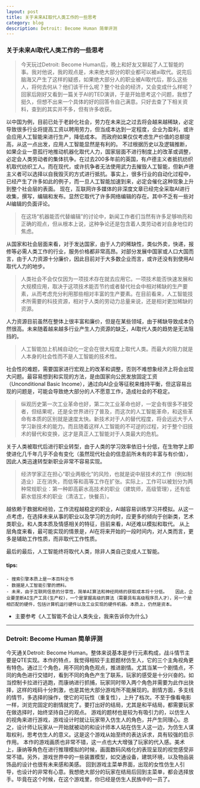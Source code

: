 ```yaml
---
layout: post
title: 关于未来AI取代人类工作的一些思考
category: blog
description: Detroit: Become Human 简单评测
---
```


### 关于未来AI取代人类工作的一些思考
>今天玩过Detroit: Become Human后，晚上和好友又聊起了人工智能的事。我对他说，我的观点是，未来绝大部分的职业都可以被ai取代。说完后脑海又产生了这样的疑惑，如果绝大部分人的职业被AI取代后，那么这些人，将何去何从？他们该干什么呢？整个社会的经济，又会变成什么样呢？回家后刚好又看到一篇关于AI的TED演讲，于是开始思考这个问题，我想了挺久，但想不出来一个具体的好的回答令自己满意。只好去查了下相关资料，查到的其实并不多，但有许多收获。

以中国为例，目前已处于老龄化社会，劳力在未来比之过去将会越来越稀缺，必定导致很多行业将提高工资以聘用劳力，但当成本达到一定程度，企业为盈利，或许会应用人工智能来进行生产，降低成本。
而政府如果仅仅考虑生产价值的总额提高，从这一点出发，应用人工智能显然是有利的。
不过根据历史以及逻辑推断，如果企业一意孤行地推动机器化取代人力，国家层面不进行制度上的改革或调整，必定会人类劳动者的集体抗争。在过去200多年前的英国，有卢德主义者抵抗纺织机取代纺织工人。而在现代，或许抗争者无法使用武力去摧毁人工智能，但新卢德主义者可以选择以自我毁灭的方式进行抵抗。事实上，很多行业的自动化过程中，已经产生了许多如此的例子，而一旦人工智能加速到来，必定会催化这种现象上升到整个社会层的表面。
现在，互联网许多媒体的非深度文章已经完全采取AI进行收集，撰写，编辑和发布。显然它取代了许多网络编辑的存在。其中不乏有一些对AI编辑的负面评论。
>在这场“机器能否代替编辑”的讨论中，新闻工作者们当然有许多足够响亮和正确的观点，但从根本上说，这种争论还是包含着人类劳动者对自身地位的焦虑。

从国家和社会层面来看，对于发达国家，由于人力的稀缺性，类似外卖，快递，报修等必需人类工作的行业，服务价格都非常高昂。对部分发展中国家或人口大国而言，由于人力资源十分廉价，因此目前对于大多数企业而言，或许还没有到使用AI取代人力的地步。
>人类社会不会仅仅因为一项技术存在就去应用它。一项技术能否快速发展和大规模应用，取决于这项技术能否节约或者替代社会中相对稀缺的生产要素，从而考虑充分利用那些相对丰富的生产要素。在目前看来，人工智能技术所需要的科技资源，相对于人类的劳动力总量来说，还是相对更加稀缺的资源。

人力资源目前虽然在整体上很丰富和廉价，但是在某些领域，由于稀缺导致成本仍然很高。未来随着越来越多行业产生人力资源的缺乏，AI取代人类的趋势是无法阻挡的。
>人工智能加上机械自动化一定会在很大程度上取代人类。而最大的阻力就是人本身的社会性而不是人工智能的技术性。

社会性的难题，需要国家进行宏观上的改革和调整，否则不难想象经济上将会出现大问题。最容易想到和实现的方法，是由国家向公民发放固定工资（Unconditional Basic Income），通过向AI企业等征税来维持平衡，但这容易出现的问题是，可能会导致绝大部分的人不愿意工作，造成社会的不稳定。
>纵观历史第一次工业革命也好，第二次工业革命也好，一定会有很多不接受者，但结果呢，还是全世界进行了普及，而这次的人工智能革命，和这些革命有本质的区别就是速度太快。新技术对于人的替代程度，将会远远大于人学习新技术的能力。而且随着这样人工智能的不可逆的过程，对于整个旧技术的替代和变换，这才是真正人工智能对于人类最大的危机。

关于人类被取代后进行职业转型，由于人类的学习效率依旧十分低，在生物学上即使进化几千年几乎不会有变化（虽然现代社会的信息前所未有的丰富与有价值），因此人类迅速转型新职业非常不容易实现。
>经济学家正在担心“职业两极化”的风险，也就是说中层技术的工作（例如制造业）正在消失，而低等和高等工作在扩张。实际上，工作可以被划分为两种常规职业：第一种即高薪水高技术的职业（建筑师，高级管理），还有低薪水低技术的职业（清洁工，快餐员）。

越依赖于数据和经验，工作流程越稳定的职业，AI越容易训练学习并模拟。从这一点考虑，在选择未来从事的职业以及学习的方向时，应更多的倾向于创新类，艺术类职业。和人类本质及情感相关的特征，目前来看，AI还难以模拟和取代。
从上层角度来看，最可能实现的情景是，AI在将来开始的一段时间内，对人类而言，更多是辅助工作性质，而非取代工作性质。

最后的最后，人工智能终将取代人类，除非人类自己变成人工智能。


#### tips:
	- 搜索引擎本质上是一本百科全书
	- 数据是人工智能引擎的燃料。
	- 未来，由于互联网信息的分享性，简单AI算法和神经网络的获取成本将十分低。   因此，企业要垄断AI生产工具(生产权)，一个是掌握高级的算法（需要具有高级程序员人才），另一个是相匹配的硬件，包括计算机运行硬件以及工业实现的硬件机器。本质上，仍然是资本。

- 主要参考《人工智能不会让人类失业，我来告诉你为什么》

---

### Detroit: Become Human 简单评测

今天通关Detroit: Become Human。整体来说基本是步行元素构成，战斗情节主要是QTE实现。本作的特点，我觉得相较于主题题材仿生人，它的三个主角视角更有特色。通过三个角色，用不同的角色观点，推进剧情。尤其当某一个剧情点，不同的角色进行交错时，看到不同的角色产生了联系，玩家的感受是十分兴奋的。如当控制卡拉进行逃跑，而康纳进行抓捕，玩家同时带入两个角色并需要为此作出抉择，这样的戏码十分刺激，也是其他大部分游戏所不能展现的。剧情方面，多支线的情节，多选择的操作，使它的可玩性（重复性），上升了档次。不至于像看电影一样，浏览完固定的剧情就完了。要打出好的结局，尤其是和平结局，都需要玩家在做选择时，始终坚持自己的观点。
游戏的题材也是较为有吸引力的，以仿生人的视角来进行游戏，游戏设计时就让玩家带入仿生人的角色，并产生同理心。总之，设计师让玩家从一开始就被动的和设计师本人站在仿生人这一边，为仿生人谋取权利，思考仿生人的意义。这是这个游戏从始至终的表达诉求，具有较强的启示作用。
本作的游戏画质也非常不错，这一点也大大增强了玩家的代入感。美术上，康纳等角色在进行推理模拟的时候，画面数码风格化的表现呈现的视觉感受非常不错。另外，游戏世界中的一些装置模型，如交通设备，建筑环境，以及物品装饰品的设计也很有未来感和美感。
回到游戏主菜单界面，出现的女性仿生人引导，也设计的非常有心意。我想绝大部分的玩家在结局后回到主菜单，都会选择放手。毕竟在这个时候，在这个游戏里，你已经是仿生人民族中的一员了。
